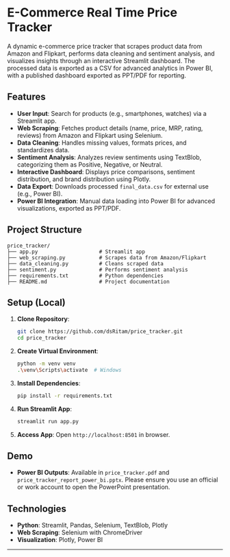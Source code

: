 # E-Commerce Real Time Price Tracker

A dynamic e-commerce price tracker that scrapes product data from Amazon and Flipkart, performs data cleaning and sentiment analysis, and visualizes insights through an interactive Streamlit dashboard. The processed data is exported as a CSV for advanced analytics in Power BI, with a published dashboard exported as PPT/PDF for reporting.

## Features

- **User Input**: Search for products (e.g., smartphones, watches) via a Streamlit app.
- **Web Scraping**: Fetches product details (name, price, MRP, rating, reviews) from Amazon and Flipkart using Selenium.
- **Data Cleaning**: Handles missing values, formats prices, and standardizes data.
- **Sentiment Analysis**: Analyzes review sentiments using TextBlob, categorizing them as Positive, Negative, or Neutral.
- **Interactive Dashboard**: Displays price comparisons, sentiment distribution, and brand distribution using Plotly.
- **Data Export**: Downloads processed `final_data.csv` for external use (e.g., Power BI).
- **Power BI Integration**: Manual data loading into Power BI for advanced visualizations, exported as PPT/PDF.

## Project Structure

```
price_tracker/
├── app.py                    # Streamlit app
├── web_scraping.py           # Scrapes data from Amazon/Flipkart
├── data_cleaning.py          # Cleans scraped data
├── sentiment.py              # Performs sentiment analysis
├── requirements.txt          # Python dependencies
├── README.md                 # Project documentation
```

## Setup (Local)

1. **Clone Repository**:

   ```bash
   git clone https://github.com/dsRitam/price_tracker.git
   cd price_tracker
   ```

2. **Create Virtual Environment**:

   ```bash
   python -m venv venv
   .\venv\Scripts\activate  # Windows
   ```

3. **Install Dependencies**:

   ```bash
   pip install -r requirements.txt
   ```

4. **Run Streamlit App**:

   ```bash
   streamlit run app.py
   ```

5. **Access App**: Open `http://localhost:8501` in browser.


## Demo

- **Power BI Outputs**: Available in `price_tracker.pdf` and `price_tracker_report_power_bi.pptx`. Please ensure you use an official or work account to open the PowerPoint presentation.


## Technologies

- **Python**: Streamlit, Pandas, Selenium, TextBlob, Plotly
- **Web Scraping**: Selenium with ChromeDriver
- **Visualization**: Plotly, Power BI

---

